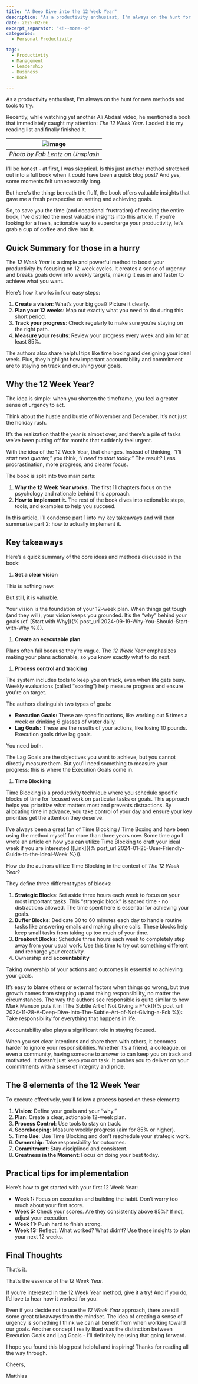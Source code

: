 ```yaml
---
title: "A Deep Dive into the 12 Week Year"
description: "As a productivity enthusiast, I'm always on the hunt for new methods and tools to try. Recently, while watching yet another Ali Abdaal video, he mentioned a book that immediately caught my attention: The 12 Week Year. I added it to my reading list and finally finished it. I'll be honest - at first, I was skeptical. Is this just another method stretched out into a full book when it could have been a quick blog post? And yes, some moments felt unnecessarily long. But here's the thing: beneath the fluff, the book offers valuable insights that gave me a fresh perspective on setting and achieving goals. So, to save you the time (and occasional frustration) of reading the entire book, I’ve distilled the most valuable insights into this article."
date: 2025-02-06
excerpt_separator: "<!--more-->"
categories:
  - Personal Productivity

tags:
  - Productivity
  - Management
  - Leadership
  - Business
  - Book

---
```


As a productivity enthusiast, I'm always on the hunt for new methods and tools to try.

Recently, while watching yet another Ali Abdaal video, he mentioned a book that immediately caught my attention: *The 12 Week Year*. I added it to my reading list and finally finished it.

| ![image](/assets/images/fab-lentz-go-up-unsplash.jpg) |
|:--:|
| *Photo by Fab Lentz on Unsplash* |

I'll be honest - at first, I was skeptical. Is this just another method stretched out into a full book when it could have been a quick blog post? And yes, some moments felt unnecessarily long.

But here's the thing: beneath the fluff, the book offers valuable insights that gave me a fresh perspective on setting and achieving goals.

So, to save you the time (and occasional frustration) of reading the entire book, I’ve distilled the most valuable insights into this article. If you're looking for a fresh, actionable way to supercharge your productivity, let’s grab a cup of coffee and dive into it.

## Quick Summary for those in a hurry

The *12 Week Year* is a simple and powerful method to boost your productivity by focusing on 12-week cycles. It creates a sense of urgency and breaks goals down into weekly targets, making it easier and faster to achieve what you want.

Here’s how it works in four easy steps:

1. **Create a vision**: What’s your big goal? Picture it clearly.
2. **Plan your 12 weeks**: Map out exactly what you need to do during this short period.
3. **Track your progress**: Check regularly to make sure you’re staying on the right path.
4. **Measure your results**: Review your progress every week and aim for at least 85%.

The authors also share helpful tips like time boxing and designing your ideal week. Plus, they highlight how important accountability and commitment are to staying on track and crushing your goals.

## Why the 12 Week Year?

The idea is simple: when you shorten the timeframe, you feel a greater sense of urgency to act.

Think about the hustle and bustle of November and December. It’s not just the holiday rush.

It’s the realization that the year is almost over, and there’s a pile of tasks we’ve been putting off for months that suddenly feel urgent.

With the idea of the 12 Week Year, that changes. Instead of thinking, *“I’ll start next quarter,”* you think, *“I need to start today.”* The result? Less procrastination, more progress, and clearer focus.

The book is split into two main parts:

1. **Why the 12 Week Year works.** The first 11 chapters focus on the psychology and rationale behind this approach.
2. **How to implement it.** The rest of the book dives into actionable steps, tools, and examples to help you succeed.

In this article, I’ll condense part 1 into my key takeaways and will then summarize part 2: how to actually implement it.

## Key takeaways

Here’s a quick summary of the core ideas and methods discussed in the book:

1. **Set a clear vision**

This is nothing new.

But still, it is valuable.

Your vision is the foundation of your 12-week plan. When things get tough (and they will), your vision keeps you grounded. It’s the “why” behind your goals (cf. [Start with Why]({% post_url 2024-09-19-Why-You-Should-Start-with-Why %})).

1. **Create an executable plan**

Plans often fail because they’re vague. The *12 Week Year* emphasizes making your plans actionable, so you know exactly what to do next.

1. **Process control and tracking**

The system includes tools to keep you on track, even when life gets busy. Weekly evaluations (called “scoring”) help measure progress and ensure you're on target.

The authors distinguish two types of goals:

- **Execution Goals:** These are specific actions, like working out 5 times a week or drinking 6 glasses of water daily.
- **Lag Goals:** These are the results of your actions, like losing 10 pounds. Execution goals drive lag goals.

You need both.

The Lag Goals are the objectives you want to achieve, but you cannot directly measure them. But you’ll need something to measure your progress: this is where the Execution Goals come in.

1. **Time Blocking**

Time Blocking is a productivity technique where you schedule specific blocks of time for focused work on particular tasks or goals. This approach helps you prioritize what matters most and prevents distractions. By allocating time in advance, you take control of your day and ensure your key priorities get the attention they deserve.

I’ve always been a great fan of Time Blocking / Time Boxing and have been using the method myself for more than three years now. Some time ago I wrote an article on how you can utilize Time Blocking to draft your ideal week if you are interested ([Link]({% post_url 2024-01-25-User-Friendly-Guide-to-the-Ideal-Week %})).

How do the authors utilize Time Blocking in the context of *The 12 Week Year*?

They define three different types of blocks:

1. **Strategic Blocks**: Set aside three hours each week to focus on your most important tasks. This “strategic block” is sacred time - no distractions allowed. The time spent here is essential for achieving your goals.
2. **Buffer Blocks**: Dedicate 30 to 60 minutes each day to handle routine tasks like answering emails and making phone calls. These blocks help keep small tasks from taking up too much of your time.
3. **Breakout Blocks**: Schedule three hours each week to completely step away from your usual work. Use this time to try out something different and recharge your creativity.
4. Ownership and a**ccountability**

Taking ownership of your actions and outcomes is essential to achieving your goals.

It’s easy to blame others or external factors when things go wrong, but true growth comes from stepping up and taking responsibility, no matter the circumstances. The way the authors see responsible is quite similar to how Mark Manson puts it in [The Subtle Art of Not Giving a F*ck]({% post_url 2024-11-28-A-Deep-Dive-Into-The-Subtle-Art-of-Not-Giving-a-Fck %}): Take responsibility for everything that happens in life.

Accountability also plays a significant role in staying focused.

When you set clear intentions and share them with others, it becomes harder to ignore your responsibilities. Whether it’s a friend, a colleague, or even a community, having someone to answer to can keep you on track and motivated. It doesn’t just keep you on task. It pushes you to deliver on your commitments with a sense of integrity and pride.

## The 8 elements of the 12 Week Year

To execute effectively, you’ll follow a process based on these elements:

1. **Vision**: Define your goals and your “why.”
2. **Plan**: Create a clear, actionable 12-week plan.
3. **Process Control**: Use tools to stay on track.
4. **Scorekeeping**: Measure weekly progress (aim for 85% or higher).
5. **Time Use**: Use Time Blocking and don’t reschedule your strategic work.
6. **Ownership**: Take responsibility for outcomes.
7. **Commitment**: Stay disciplined and consistent.
8. **Greatness in the Moment**: Focus on doing your best today.

## Practical tips for implementation

Here’s how to get started with your first 12 Week Year:

- **Week 1:** Focus on execution and building the habit. Don’t worry too much about your first score.
- **Week 5:** Check your scores. Are they consistently above 85%? If not, adjust your execution.
- **Week 11:** Push hard to finish strong.
- **Week 13:** Reflect. What worked? What didn’t? Use these insights to plan your next 12 weeks.

## Final Thoughts

That’s it.

That’s the essence of the *12 Week Year*.

If you’re interested in the 12 Week Year method, give it a try! And if you do, I’d love to hear how it worked for you.

Even if you decide not to use the *12 Week Year* approach, there are still some great takeaways from the mindset. The idea of creating a sense of urgency is something I think we can all benefit from when working toward our goals. Another concept I really liked was the distinction between Execution Goals and Lag Goals - I’ll definitely be using that going forward.

I hope you found this blog post helpful and inspiring! Thanks for reading all the way through.

Cheers,

Matthias